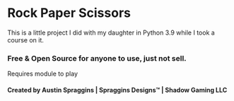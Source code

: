 # Rock Paper Scissors
This is a little project I did with my daughter in Python 3.9 while I took a course on it. 
### Free & Open Source for anyone to use, just not sell. 
Requires <pip install keyboard> module to play
#### Created by Austin Spraggins | Spraggins Designs™ | Shadow Gaming LLC
